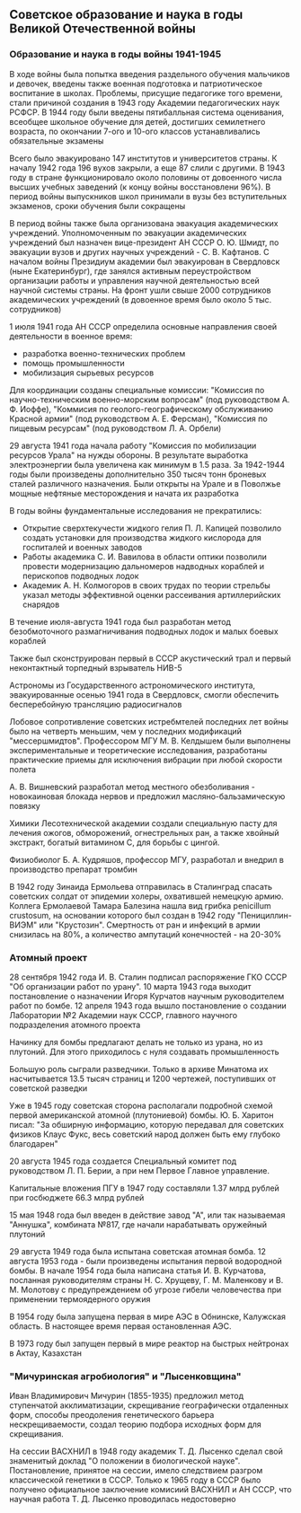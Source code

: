 ## Советское образование и наука в годы Великой Отечественной войны

### Образование и наука в годы войны 1941-1945

В ходе войны была попытка введения раздельного обучения мальчиков и девочек, введены также военная подготовка и патриотическое воспитание в школах. Проблемы, присущие педагогике того времени, стали причиной создания в 1943 году Академии педагогических наук РСФСР. В 1944 году были введены пятибалльная система оценивания, всеобщее школьное обучение для детей, достигших семилетнего возраста, по окончании 7-ого и 10-ого классов устанавливались обязательные экзамены

Всего было эвакуировано 147 институтов и университетов страны. К началу 1942 года 196 вухов закрыли, а еще 87 слили с другими. В 1943 году в стране функционировало около половины от довоенного числа высших учебных заведений (к концу войны восстановлени 96%). В период войны выпускников школ принимали в вузы без вступительных экзаменов, сроки обучения были сокращены

В период войны также была организована эвакуация академических учреждений. Уполномоченным по эвакуации академических учреждений был назначен вице-президент АН СССР О. Ю. Шмидт, по эвакуации вузов и других научных учреждений - С. В. Кафтанов. С началом войны Президиум академии был эвакуирован в Свердловск (ныне Екатеринбург), где занялся активным переустройством организации работы и управления научной деятельностью всей научной системы страны. На фронт ушли свыше 2000 сотрудников академических учреждений (в довоенное время было около 5 тыс. сотрудников)

1 июля 1941 года АН СССР определила основные направления своей деятельности в военное время:

* разработка военно-технических проблем
* помощь промышленности
* мобилизация сырьевых ресурсов

Для координации созданы специальные комиссии: "Комиссия по научно-техническим военно-морским вопросам" (под руководством А. Ф. Иоффе), "Коммисия по геолого-географическому обслуживанию Красной армии" (под руководством А. Е. Ферсман), "Комиссия по пищевым ресурсам" (под руководством Л. А. Орбели)

29 августа 1941 года начала работу "Комиссия по мобилизации ресурсов Урала" на нужды обороны. В результате выработка электроэнергии была увеличена как минимум в 1.5 раза. За 1942-1944 годы были произведены дополнительно 350 тысяч тонн броневых сталей различного назначения. Были открыты на Урале и в Поволжье мощные нефтяные месторождения и начата их разработка

В годы войны фундаментальные исследования не прекратились:

* Открытие сверхтекучести жидкого гелия П. Л. Капицей позволило создать установки для производства жидкого кислорода для госпиталей и военных заводов
* Работы академика С. И. Вавилова в области оптики позволили провести модернизацию дальномеров надводных кораблей и перископов подводных лодок
* Академик А. Н. Колмогоров в своих трудах по теории стрельбы указал методы эффективной оценки рассеивания артиллерийских снарядов

В течение июля-августа 1941 года был разработан метод безобмоточного размагничивания подводных лодок и малых боевых кораблей

Также был сконструирован первый в СССР акустический трал и первый неконтактный торпедный взрыватель НИВ-5

Астрономы из Государственного астрономического института, эвакуированные осенью 1941 года в Свердловск, смогли обеспечить бесперебойную трансляцию радиосигналов

Лобовое сопротивление советских истребмтелей последних лет войны было на четверть меньшим, чем у последних модификаций "мессершмидтов". Профессором МГУ М. В. Келдышем были выполнены экспериментальные и теоретические исследования, разработаны практические приемы для исключения вибрации при любой скорости полета

А. В. Вишневский разработал метод местного обезболивания - новокаиновая блокада нервов и предложил масляно-бальзамическую повязку

Химики Лесотехнической академии создали специальную пасту для лечения ожогов, обморожений, огнестрельных ран, а также хвойный экстракт, богатый витамином C, для борьбы с цингой.

Физиобиолог Б. А. Кудряшов, профессор МГУ, разработал и внедрил в производство препарат тромбин

В 1942 году Зинаида Ермольева отправилась в Сталинград спасать советских солдат от эпидемии холеры, охватившей немецкую армию. Коллега Ермолаевой Тамара Балезина нашла вид грибка penicillum crustosum, на основании которого был создан в 1942 году "Пенициллин-ВИЭМ" или "Крустозин". Смертность от ран и инфекций в армии снизилась на 80%, а количество ампутаций конечностей - на 20-30%

### Атомный проект

28 сентября 1942 года И. В. Сталин подписал распоряжение ГКО СССР "Об организации работ по урану". 10 марта 1943 года выходит постановление о назначении Игоря Курчатов научным руководителем работ по бомбе. 12 апреля 1943 года вышло постановление о создании Лаборатории №2 Академии наук СССР, главного научного подразделения атомного проекта

Начинку для бомбы предлагают делать не только из урана, но из плутоний. Для этого приходилось с нуля создавать промышленность

Большую роль сыграли разведчики. Только в архиве Минатома их насчитывается 13.5 тысяч страниц и 1200 чертежей, поступивших от советской разведки

Уже в 1945 году советская сторона располагали подробной схемой первой американской атомной (плутониевой) бомбы. Ю. Б. Харитон писал: "За обширную информацию, которую передавал для советских физиков Клаус Фукс, весь советский народ должен быть ему глубоко благодарен"

20 августа 1945 года создается Специальный комитет под руководством Л. П. Берии, а при нем Первое Главное управление.

Капитальные вложения ПГУ в 1947 году составляли 1.37 млрд рублей при госбюджете 66.3 млрд рублей

15 мая 1948 года был введен в действие завод "А", или так называемая "Аннушка", комбината №817, где начали нарабатывать оружейный плутоний

29 августа 1949 года была испытана советская атомная бомба. 12 августа 1953 года - были произведены испытания первой водородной бомбы. В начале 1954 года была написана статья И. В. Курчатова, посланная руководителям страны Н. С. Хрущеву, Г. М. Маленкову и В. М. Молотову с предупреждением об угрозе гибели человечества при применении термоядерного оружия

В 1954 году была запущена первая в мире АЭС в Обнинске, Калужская область. В настоящее время первая остановленная АЭС.

В 1973 году был запущен первый в мире реактор на быстрых нейтронах в Актау, Казахстан

### "Мичуринская агробиология" и "Лысенковщина"

Иван Владимирович Мичурин (1855-1935) предложил метод ступенчатой акклиматизации, скрещивание географически отдаленных форм, способы преодоления генетического барьера нескрещиваемости, создал теорию подбора исходных форм для скрещивания.

На сессии ВАСХНИЛ в 1948 году академик Т. Д. Лысенко сделал свой знаменитый доклад "О положении в биологической науке". Постановление, принятое на сессии, имело следствием разгром классической генетики в СССР. Только к 1965 году в СССР было получено официальное заключение комисиий ВАСХНИЛ и АН СССР, что научная работа Т. Д. Лысенко проводилась недостоверно
